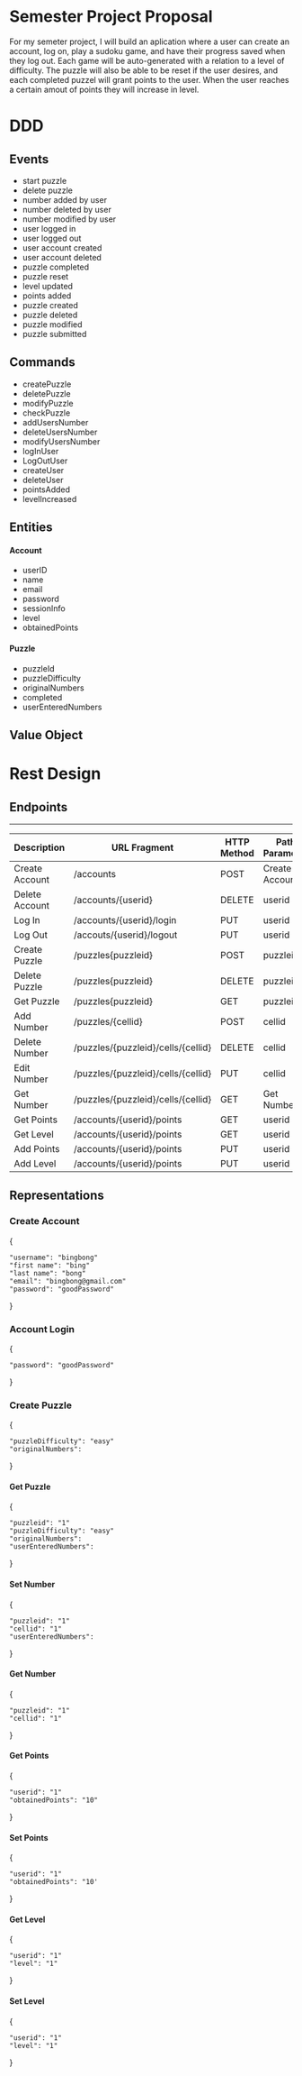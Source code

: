# Semester Project Proposal

For my semeter project, I will build an aplication where a user can create an account, log on, play a sudoku game, and have their progress saved when they log out. Each game will be auto-generated with a relation to a level of difficulty. The puzzle will also be able to be reset if the user desires, and each completed puzzel will grant points to the user. When the user reaches a certain amout of points they will increase in level. 

# DDD
## Events
- start puzzle
- delete puzzle
- number added by user
- number deleted by user
- number modified by user
- user logged in 
- user logged out
- user account created
- user account deleted
- puzzle completed
- puzzle reset
- level updated
- points added
- puzzle created
- puzzle deleted
- puzzle modified
- puzzle submitted 

## Commands
- createPuzzle
- deletePuzzle
- modifyPuzzle
- checkPuzzle
- addUsersNumber
- deleteUsersNumber
- modifyUsersNumber
- logInUser
- LogOutUser
- createUser
- deleteUser
- pointsAdded
- levelIncreased

## Entities
#### Account
- userID
- name
- email
- password
- sessionInfo
- level
- obtainedPoints

#### Puzzle
- puzzleId
- puzzleDifficulty
- originalNumbers
- completed
- userEnteredNumbers

## Value Object

# Rest Design
## Endpoints
--- 
| Description | URL Fragment | HTTP Method | Path Parameter | Representations |
| --- | --- | --- | --- | ---|
| Create Account | /accounts | POST | Create Account
| Delete Account | /accounts/{userid} | DELETE | userid
| Log In | /accounts/{userid}/login | PUT | userid | Account Login
| Log Out | /accouts/{userid}/logout | PUT | userid
| Create Puzzle | /puzzles{puzzleid} | POST | puzzleid | Create Puzzle
| Delete Puzzle | /puzzles{puzzleid} | DELETE | puzzleid
| Get Puzzle| /puzzles{puzzleid} | GET | puzzleid | Get Puzzle
| Add Number | /puzzles/{cellid} | POST | cellid | Set Number
| Delete Number | /puzzles/{puzzleid}/cells/{cellid} | DELETE | cellid
| Edit Number | /puzzles/{puzzleid}/cells/{cellid} | PUT | cellid | Set Number
| Get Number | /puzzles/{puzzleid}/cells/{cellid} | GET | Get Number
| Get Points | /accounts/{userid}/points | GET | userid | Get Points
| Get Level | /accounts/{userid}/points | GET | userid | Get Level
| Add Points | /accounts/{userid}/points | PUT | userid | Set Points
| Add Level | /accounts/{userid}/points | PUT | userid | Set Level

## Representations
### Create Account
{

    "username": "bingbong"
    "first name": "bing"
    "last name": "bong"
    "email": "bingbong@gmail.com"
    "password": "goodPassword"

}

### Account Login
{
    
    "password": "goodPassword"

}

### Create Puzzle
{

    "puzzleDifficulty": "easy"
    "originalNumbers":
}

#### Get Puzzle
{

    "puzzleid": "1"
    "puzzleDifficulty": "easy"
    "originalNumbers":
    "userEnteredNumbers":
}

#### Set Number
{

    "puzzleid": "1"
    "cellid": "1"
    "userEnteredNumbers":
}

#### Get Number
{

    "puzzleid": "1"
    "cellid": "1"

}

#### Get Points
{

    "userid": "1"
    "obtainedPoints": "10"
}

#### Set Points
{

    "userid": "1"
    "obtainedPoints": "10'
}

#### Get Level
{

    "userid": "1"
    "level": "1"
}

#### Set Level
{

    "userid": "1"
    "level": "1"
}
